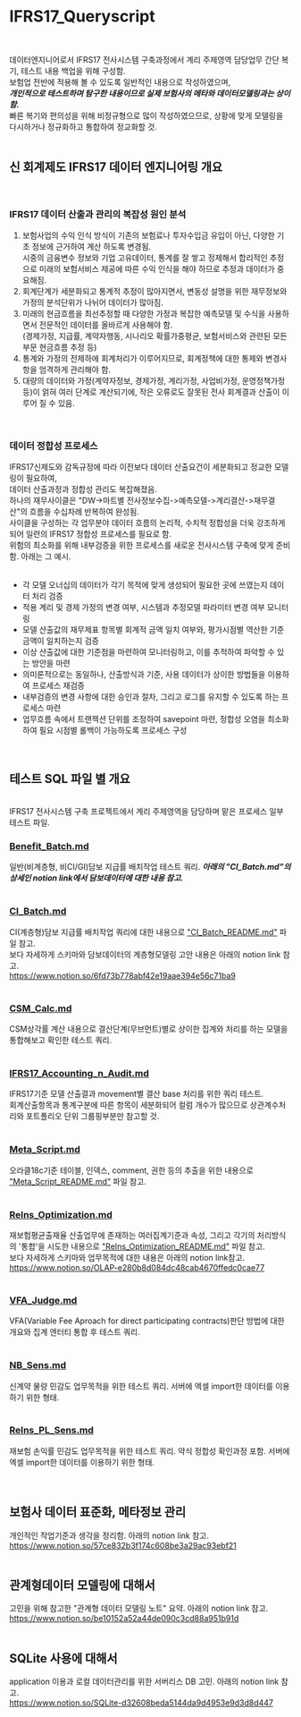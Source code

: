 # IFRS17_Queryscript
<br/>

데이터엔지니어로서 IFRS17 전사시스템 구축과정에서 계리 주제영역 담당업무 간단 복기, 테스트 내용 백업을 위해 구성함.  
보험업 전반에 적용해 볼 수 있도록 일반적인 내용으로 작성하였으며,<br/> 
***개인적으로 테스트하며 탐구한 내용이므로 실제 보험사의 메타와 데이터모델링과는 상이함.***  
빠른 복기와 편의성을 위해 비정규형으로 많이 작성하였으므로, 상황에 맞게 모델링을 다시하거나 정규화하고 통합하여 정교화할 것.  
<br/> 
  
## 신 회계제도 IFRS17 데이터 엔지니어링 개요
<br/>

### IFRS17 데이터 산출과 관리의 복잡성 원인 분석
1. 보험사업의 수익 인식 방식이 기존의 보험료나 투자수입금 유입이 아닌, 다양한 기초 정보에 근거하여 계산 하도록 변경됨. <br/>   시중의 금융변수 정보와 기업 고유데이터, 통계를 잘 쌓고 정제해서 합리적인 추정으로 미래의 보험서비스 제공에 따른 수익 인식을 해야 하므로 추정과 데이터가 중요해짐.<br/>
2. 회계단계가 세분화되고 통계적 추정이 많아지면서, 변동성 설명을 위한 재무정보와 가정의 분석단위가 나뉘어 데이터가 많아짐.<br/>
3. 미래의 현금흐름을 최선추정할 때 다양한 가정과 복잡한 예측모델 및 수식을 사용하면서 전문적인 데이터를 올바르게 사용해야 함.<br/>   (경제가정, 지급률, 계약자행동, 시나리오 확률가중평균, 보험서비스와 관련된 모든 부문 현금흐름 추정 등)<br/>
4. 통계와 가정의 전제하에 회계처리가 이루어지므로, 회계정책에 대한 통제와 변경사항을 엄격하게 관리해야 함. <br/>
5. 대량의 데이터와 가정(계약자정보, 경제가정, 계리가정, 사업비가정, 운영정책가정 등)이 얽혀 여러 단계로 계산되기에, 작은 오류로도 잘못된 전사 회계결과 산출이 이루어 질 수 있음.<br/>
<br/>

### 데이터 정합성 프로세스
IFRS17신제도와 감독규정에 따라 이전보다 데이터 산출요건이 세분화되고 정교한 모델링이 필요하여,
<br/> 데이터 산출과정과 정합성 관리도 복잡해졌음.  
하나의 재무사이클은 "DW->마트별 전사정보수집->예측모델->계리결산->재무결산"의 흐름을 수십차례 반복하여 완성됨.  
사이클을 구성하는 각 업무분야 데이터 흐름의 논리적, 수치적 정합성을 더욱 강조하게되어 일련의 IFRS17 정합성 프로세스를 필요로 함.  
위험의 최소화를 위해 내부검증을 위한 프로세스를 새로운 전사시스템 구축에 맞게 준비함. 
아래는 그 예시.  
<br/>

- 각 모델 오너십의 데이터가 각기 목적에 맞게 생성되어 필요한 곳에 쓰였는지 데이터 처리 검증  
- 적용 계리 및 경제 가정의 변경 여부, 시스템과 추정모델 파라미터 변경 여부 모니터링  
- 모델 산출값의 재무제표 항목별 회계적 금액 일치 여부와, 평가시점별 역산한 기준금액이 일치하는지 검증  
- 이상 산출값에 대한 기준점을 마련하여 모니터링하고, 이를 추적하여 파악할 수 있는 방안을 마련  
- 의미론적으로는 동일하나, 산출방식과 기준, 사용 데이터가 상이한 방법들을 이용하여 프로세스 재검증  
- 내부검증의 변경 사항에 대한 승인과 절차, 그리고 로그를 유지할 수 있도록 하는 프로세스 마련  
- 업무흐름 속에서 트랜젝션 단위를 조정하여 savepoint 마련, 정합성 오염을 최소화하여 필요 시점별 롤백이 가능하도록 프로세스 구성  
<br/>
 
## 테스트 SQL 파일 별 개요
<br/>
IFRS17 전사시스템 구축 프로젝트에서 계리 주제영역을 담당하며 맡은 프로세스 일부 테스트 파일.  
<br/>

### [Benefit_Batch.md](Benefit_Batch.md)
일반(비계층형, 비CI/GI)담보 지급률 배치작업 테스트 쿼리. ***아래의 "CI_Batch.md"의 상세인 notion link에서 담보데이터에 대한 내용 참고.***  
<br/>

### [CI_Batch.md](CI_Batch.md)
CI(계층형)담보 지급률 배치작업 쿼리에 대한 내용으로 ["CI_Batch_README.md"](CI_Batch_README.md) 파일 참고.  
보다 자세하게 스키마와 담보데이터의 계층형모델링 고안 내용은 아래의 notion link 참고.  
https://www.notion.so/6fd73b778abf42e19aae394e56c71ba9  
<br/>

### [CSM_Calc.md](CSM_Calc.md)  
CSM상각률 계산 내용으로 결산단계(무브먼트)별로 상이한 집계와 처리를 하는 모델을 통합해보고 확인한 테스트 쿼리.    
<br/>

### [IFRS17_Accounting_n_Audit.md](IFRS17_Accounting_n_Audit.md)
IFRS17기준 모델 산출결과 movement별 결산 base 처리를 위한 쿼리 테스트.   
회계산출항목과 통계구분에 따른 항목이 세분화되어 컬럼 개수가 많으므로 상관계수처리와 포트폴리오 단위 그룹핑부분만 참고할 것.  
<br/>

### [Meta_Script.md](Meta_Script.md)
오라클18c기준 테이블, 인덱스, comment, 권한 등의 추출을 위한 내용으로 ["Meta_Script_README.md"](Meta_Script_README.md) 파일 참고.  
<br/>

### [ReIns_Optimization.md](ReIns_Optimization.md)
재보험평균출재율 산출업무에 존재하는 여러집계기준과 속성, 그리고 각기의 처리방식의 '통합'을 시도한 내용으로 ["ReIns_Optimization_README.md"](ReIns_Optimization_README.md) 파일 참고.  
보다 자세하게 스키마와 업무목적에 대한 내용은 아래의 notion link참고.  
https://www.notion.so/OLAP-e280b8d084dc48cab4670ffedc0cae77  
<br/>

### [VFA_Judge.md](VFA_Judge.md)
VFA(Variable Fee Aproach for direct participating contracts)판단 방법에 대한 개요와 집계 엔터티 통합 후 테스트 쿼리.  
<br/>

### [NB_Sens.md](NB_Sens.md)
신계약 물량 민감도 업무목적을 위한 테스트 쿼리. 서버에 엑셀 import한 데이터를 이용하기 위한 형태.  
<br/>

### [ReIns_PL_Sens.md](ReIns_PL_Sens.md)
재보험 손익률 민감도 업무목적을 위한 테스트 쿼리. 약식 정합성 확인과정 포함. 서버에 엑셀 import한 데이터를 이용하기 위한 형태.  
<br/>
<br/>
  
## 보험사 데이터 표준화, 메타정보 관리
개인적인 작업기준과 생각을 정리함. 아래의 notion link 참고.  
https://www.notion.so/57ce832b3f174c608be3a29ac93ebf21  
<br/>

## 관계형데이터 모델링에 대해서
고민을 위해 참고한 "관계형 데이터 모델링 노트" 요약. 아래의 notion link 참고.  
https://www.notion.so/be10152a52a44de090c3cd88a951b91d  
<br/>
 
## SQLite 사용에 대해서
application 이용과 로컬 데이터관리를 위한 서버리스 DB 고민. 아래의 notion link 참고.  
https://www.notion.so/SQLite-d32608beda5144da9d4953e9d3d8d447  
<br/>
 
